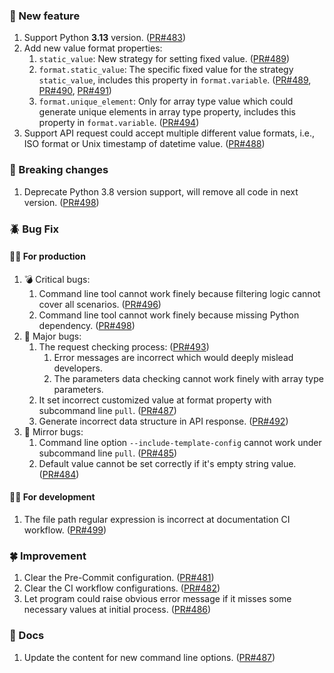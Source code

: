 ### 🎉 New feature

1. Support Python **3.13** version. ([PR#483])
2. Add new value format properties:
   1. ``static_value``: New strategy for setting fixed value. ([PR#489])
   2. ``format.static_value``: The specific fixed value for the strategy ``static_value``, includes this property in `format.variable`. ([PR#489], [PR#490], [PR#491])
   3. ``format.unique_element``: Only for array type value which could generate unique elements in array type property, includes this property in `format.variable`. ([PR#494])
3. Support API request could accept multiple different value formats, i.e., ISO format or Unix timestamp of datetime value. ([PR#488])

[PR#483]: https://github.com/Chisanan232/PyFake-API-Server/pull/483
[PR#488]: https://github.com/Chisanan232/PyFake-API-Server/pull/488
[PR#489]: https://github.com/Chisanan232/PyFake-API-Server/pull/489
[PR#490]: https://github.com/Chisanan232/PyFake-API-Server/pull/490
[PR#491]: https://github.com/Chisanan232/PyFake-API-Server/pull/491
[PR#494]: https://github.com/Chisanan232/PyFake-API-Server/pull/494


### 🔨 Breaking changes

1. Deprecate Python 3.8 version support, will remove all code in next version. ([PR#498])


### 🪲 Bug Fix

#### 🙋‍♂️ For production

1. 💣 Critical bugs:
   1. Command line tool cannot work finely because filtering logic cannot cover all scenarios. ([PR#496])
   2. Command line tool cannot work finely because missing Python dependency. ([PR#498])
2. 🦠 Major bugs:
   1. The request checking process: ([PR#493])
      1. Error messages are incorrect which would deeply mislead developers.
      2. The parameters data checking cannot work finely with array type parameters.
   2. It set incorrect customized value at format property with subcommand line `pull`. ([PR#487])
   3. Generate incorrect data structure in API response. ([PR#492])
3. 🐛 Mirror bugs:
   1. Command line option `--include-template-config` cannot work under subcommand line `pull`. ([PR#485])
   2. Default value cannot be set correctly if it's empty string value. ([PR#484])

[PR#484]: https://github.com/Chisanan232/PyFake-API-Server/pull/484
[PR#485]: https://github.com/Chisanan232/PyFake-API-Server/pull/485
[PR#487]: https://github.com/Chisanan232/PyFake-API-Server/pull/487
[PR#485]: https://github.com/Chisanan232/PyFake-API-Server/pull/485
[PR#485]: https://github.com/Chisanan232/PyFake-API-Server/pull/485
[PR#485]: https://github.com/Chisanan232/PyFake-API-Server/pull/485
[PR#492]: https://github.com/Chisanan232/PyFake-API-Server/pull/492
[PR#493]: https://github.com/Chisanan232/PyFake-API-Server/pull/493
[PR#496]: https://github.com/Chisanan232/PyFake-API-Server/pull/496
[PR#498]: https://github.com/Chisanan232/PyFake-API-Server/pull/498

#### 👨‍💻 For development

1. The file path regular expression is incorrect at documentation CI workflow. ([PR#499])

[PR#499]: https://github.com/Chisanan232/PyFake-API-Server/pull/499


[//]: # (### ♻️ Refactor)

[//]: # ()
[//]: # (1. content ...)


### 🍀 Improvement

1. Clear the Pre-Commit configuration. ([PR#481])
2. Clear the CI workflow configurations. ([PR#482])
3. Let program could raise obvious error message if it misses some necessary values at initial process. ([PR#486])

[PR#481]: https://github.com/Chisanan232/PyFake-API-Server/pull/481
[PR#482]: https://github.com/Chisanan232/PyFake-API-Server/pull/482
[PR#486]: https://github.com/Chisanan232/PyFake-API-Server/pull/486


### 📑 Docs

1. Update the content for new command line options. ([PR#487])

[PR#487]: https://github.com/Chisanan232/PyFake-API-Server/pull/497


[//]: # (### 🤖 Upgrade dependencies)

[//]: # ()
[//]: # ([//]: # &#40;1. Upgrade the Python dependencies.&#41;)
[//]: # ()
[//]: # (1. Upgrade pre-commit dependencies.)

[//]: # (3. Upgrade the CI reusable workflows.)

[//]: # ()
[//]: # (   1. Upgrade SonarQube and update its configuration)

[//]: # ()
[//]: # (   2. Update the usage because upgrading the artifact actions)

[//]: # (### 🚮Deprecate)

[//]: # ()
[//]: # (1. Deprecate and remove version 0.3.0 because it has multiple issue, and it cannot upload same version file to PyPI.)
